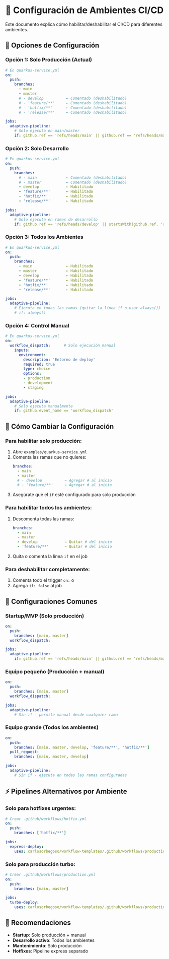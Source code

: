 # 🎯 Configuración de Ambientes CI/CD

Este documento explica cómo habilitar/deshabilitar el CI/CD para diferentes ambientes.

## 🚀 Opciones de Configuración

### **Opción 1: Solo Producción** (Actual)
```yaml
# En quarkus-service.yml
on:
  push:
    branches: 
      - main
      - master
      # - develop          ← Comentado (deshabilitado)
      # - 'feature/**'     ← Comentado (deshabilitado)
      # - 'hotfix/**'      ← Comentado (deshabilitado)
      # - 'release/**'     ← Comentado (deshabilitado)

jobs:
  adaptive-pipeline:
    # Solo ejecuta en main/master
    if: github.ref == 'refs/heads/main' || github.ref == 'refs/heads/master'
```

### **Opción 2: Solo Desarrollo**
```yaml
# En quarkus-service.yml
on:
  push:
    branches: 
      # - main             ← Comentado (deshabilitado)
      # - master           ← Comentado (deshabilitado)
      - develop            ← Habilitado
      - 'feature/**'       ← Habilitado
      - 'hotfix/**'        ← Habilitado
      - 'release/**'       ← Habilitado

jobs:
  adaptive-pipeline:
    # Solo ejecuta en ramas de desarrollo
    if: github.ref == 'refs/heads/develop' || startsWith(github.ref, 'refs/heads/feature/') || startsWith(github.ref, 'refs/heads/hotfix/') || startsWith(github.ref, 'refs/heads/release/')
```

### **Opción 3: Todos los Ambientes**
```yaml
# En quarkus-service.yml
on:
  push:
    branches: 
      - main               ← Habilitado
      - master             ← Habilitado
      - develop            ← Habilitado
      - 'feature/**'       ← Habilitado
      - 'hotfix/**'        ← Habilitado
      - 'release/**'       ← Habilitado

jobs:
  adaptive-pipeline:
    # Ejecuta en todas las ramas (quitar la línea if o usar always())
    # if: always()
```

### **Opción 4: Control Manual**
```yaml
# En quarkus-service.yml
on:
  workflow_dispatch:      # Solo ejecución manual
    inputs:
      environment:
        description: 'Entorno de deploy'
        required: true
        type: choice
        options:
        - production
        - development
        - staging

jobs:
  adaptive-pipeline:
    # Solo ejecuta manualmente
    if: github.event_name == 'workflow_dispatch'
```

## 🔧 Cómo Cambiar la Configuración

### **Para habilitar solo producción:**
1. Abre `examples/quarkus-service.yml`
2. Comenta las ramas que no quieres:
   ```yaml
   branches: 
     - main
     - master
     # - develop          ← Agregar # al inicio
     # - 'feature/**'     ← Agregar # al inicio
   ```
3. Asegúrate que el `if` esté configurado para solo producción

### **Para habilitar todos los ambientes:**
1. Descomenta todas las ramas:
   ```yaml
   branches: 
     - main
     - master
     - develop            ← Quitar # del inicio
     - 'feature/**'       ← Quitar # del inicio
   ```
2. Quita o comenta la línea `if` en el job

### **Para deshabilitar completamente:**
1. Comenta todo el trigger `on:` o
2. Agrega `if: false` al job

## 🎯 Configuraciones Comunes

### **Startup/MVP** (Solo producción)
```yaml
on:
  push:
    branches: [main, master]
  workflow_dispatch:

jobs:
  adaptive-pipeline:
    if: github.ref == 'refs/heads/main' || github.ref == 'refs/heads/master'
```

### **Equipo pequeño** (Producción + manual)
```yaml
on:
  push:
    branches: [main, master]
  workflow_dispatch:

jobs:
  adaptive-pipeline:
    # Sin if - permite manual desde cualquier rama
```

### **Equipo grande** (Todos los ambientes)
```yaml
on:
  push:
    branches: [main, master, develop, 'feature/**', 'hotfix/**']
  pull_request:
    branches: [main, master, develop]

jobs:
  adaptive-pipeline:
    # Sin if - ejecuta en todas las ramas configuradas
```

## ⚡ Pipelines Alternativos por Ambiente

### **Solo para hotfixes urgentes:**
```yaml
# Crear .github/workflows/hotfix.yml
on:
  push:
    branches: ['hotfix/**']

jobs:
  express-deploy:
    uses: carlosorbegoso/workflow-templates/.github/workflows/production-express.yml@main
```

### **Solo para producción turbo:**
```yaml
# Crear .github/workflows/production.yml
on:
  push:
    branches: [main, master]

jobs:
  turbo-deploy:
    uses: carlosorbegoso/workflow-templates/.github/workflows/production-parallel.yml@main
```

## 🚨 Recomendaciones

- **Startup**: Solo producción + manual
- **Desarrollo activo**: Todos los ambientes
- **Mantenimiento**: Solo producción
- **Hotfixes**: Pipeline express separado